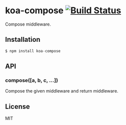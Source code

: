 
# koa-compose [![Build Status](https://travis-ci.org/koajs/compose.png)](https://travis-ci.org/koajs/compose)

 Compose middleware.

## Installation

```js
$ npm install koa-compose
```

## API

### compose([a, b, c, ...])

  Compose the given middleware and return middleware.

## License

  MIT
